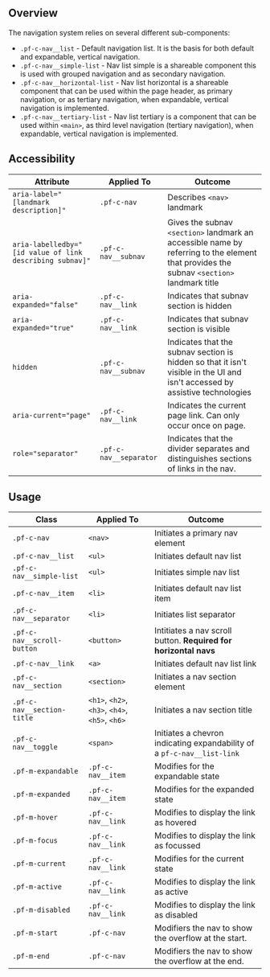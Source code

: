 ## Overview

The navigation system relies on several different sub-components: 

* `.pf-c-nav__list` - Default navigation list. It is the basis for both default and expandable, vertical navigation.
* `.pf-c-nav__simple-list` - Nav list simple is a shareable component this is used with grouped navigation and as secondary navigation.
* `.pf-c-nav__horizontal-list` - Nav list horizontal is a shareable component that can be used within the page header, as primary navigation, or as tertiary navigation, when expandable, vertical navigation is implemented.
* `.pf-c-nav__tertiary-list` - Nav list tertiary is a component that can be used within `<main>`, as third level navigation (tertiary navigation), when expandable, vertical navigation is implemented.

## Accessibility

<div class="table-wrapper">

| Attribute | Applied To | Outcome |
| -- | -- | -- |
| `aria-label="[landmark description]"` | `.pf-c-nav` |  Describes `<nav>` landmark |
| `aria-labelledby="[id value of link describing subnav]"` | `.pf-c-nav__subnav` |  Gives the subnav `<section>` landmark an accessible name by referring to the element that provides the subnav `<section>` landmark title |
| `aria-expanded="false"` | `.pf-c-nav__link` |  Indicates that subnav section is hidden |
| `aria-expanded="true"` | `.pf-c-nav__link` |  Indicates that subnav section is visible |
| `hidden` | `.pf-c-nav__subnav` |  Indicates that the subnav section is hidden so that it isn't visible in the UI and isn't accessed by assistive technologies |
| `aria-current="page"` | `.pf-c-nav__link` |  Indicates the current page link. Can only occur once on page. |
| `role="separator"` | `.pf-c-nav__separator` |  Indicates that the divider separates and distinguishes sections of links in the nav. |

</div>

## Usage

<div class="table-wrapper">

| Class | Applied To | Outcome |
| -- | -- | -- |
| `.pf-c-nav` | `<nav>` | Initiates a primary nav element |
| `.pf-c-nav__list` | `<ul>` | Initiates default nav list |
| `.pf-c-nav__simple-list` | `<ul>` | Initiates simple nav list |
| `.pf-c-nav__item` | `<li>` | Initiates default nav list item |
| `.pf-c-nav__separator` | `<li>` | Initiates list separator |
| `.pf-c-nav__scroll-button` | `<button>` | Intitiates a nav scroll button. **Required for horizontal navs** |
| `.pf-c-nav__link` | `<a>` | Initiates default nav list link |
| `.pf-c-nav__section` | `<section>` | Initiates a nav section element |
| `.pf-c-nav__section-title` | `<h1>`, `<h2>`, `<h3>`, `<h4>`, `<h5>`, `<h6>` | Initiates a nav section title |
| `.pf-c-nav__toggle` | `<span>` | Initiates a chevron indicating expandability of a `pf-c-nav__list-link` |
| `.pf-m-expandable` | `.pf-c-nav__item` | Modifies for the expandable state |
| `.pf-m-expanded` | `.pf-c-nav__item` | Modifies for the expanded state |
| `.pf-m-hover` | `.pf-c-nav__link` | Modifies to display the link as hovered |
| `.pf-m-focus` | `.pf-c-nav__link` | Modifies to display the link as focussed |
| `.pf-m-current` | `.pf-c-nav__link` | Modifies for the current state |
| `.pf-m-active` | `.pf-c-nav__link` | Modifies to display the link as active |
| `.pf-m-disabled` | `.pf-c-nav__link` | Modifies to display the link as disabled |
| `.pf-m-start` | `.pf-c-nav` | Modifiers the nav to show the overflow at the start. |
| `.pf-m-end` | `.pf-c-nav` | Modifiers the nav to show the overflow at the end. |

</div>